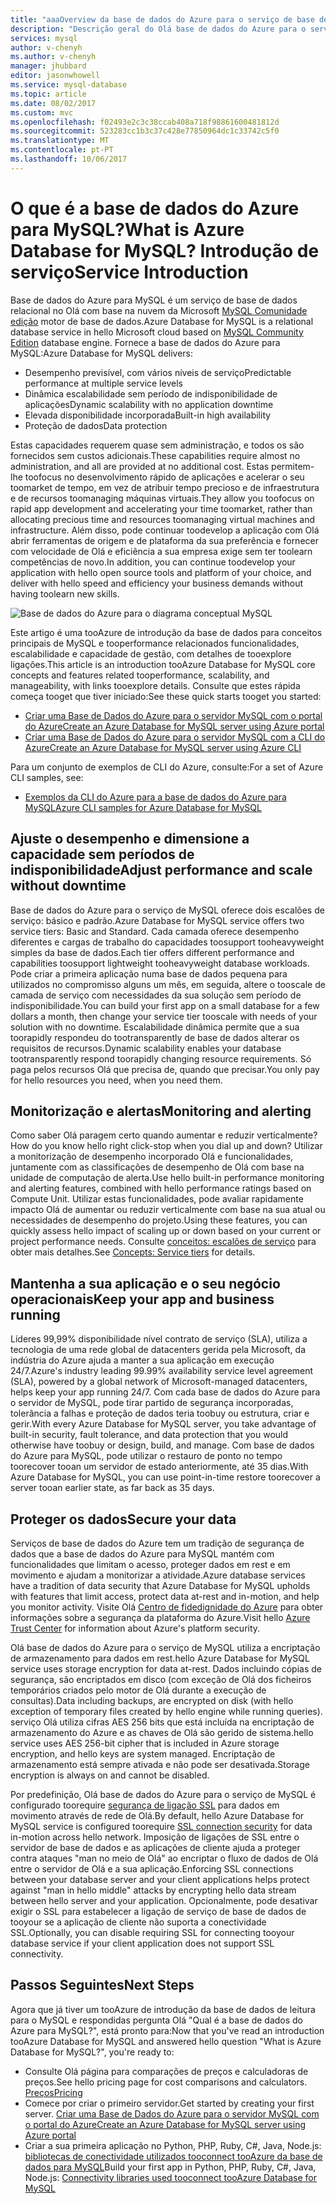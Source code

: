 ```yaml
---
title: "aaaOverview da base de dados do Azure para o serviço de base de dados relacional MySQL | Microsoft Docs"
description: "Descrição geral do Olá base de dados do Azure para o serviço de base de dados relacional MySQL."
services: mysql
author: v-chenyh
ms.author: v-chenyh
manager: jhubbard
editor: jasonwhowell
ms.service: mysql-database
ms.topic: article
ms.date: 08/02/2017
ms.custom: mvc
ms.openlocfilehash: f02493e2c3c38ccab408a718f98861600481812d
ms.sourcegitcommit: 523283cc1b3c37c428e77850964dc1c33742c5f0
ms.translationtype: MT
ms.contentlocale: pt-PT
ms.lasthandoff: 10/06/2017
---
```

# <a name="what-is-azure-database-for-mysql-service-introduction"></a><span data-ttu-id="ae36e-103">O que é a base de dados do Azure para MySQL?</span><span class="sxs-lookup"><span data-stu-id="ae36e-103">What is Azure Database for MySQL?</span></span> <span data-ttu-id="ae36e-104">Introdução de serviço</span><span class="sxs-lookup"><span data-stu-id="ae36e-104">Service Introduction</span></span>
<span data-ttu-id="ae36e-105">Base de dados do Azure para MySQL é um serviço de base de dados relacional no Olá com base na nuvem da Microsoft [MySQL Comunidade edição](https://www.mysql.com/products/community/) motor de base de dados.</span><span class="sxs-lookup"><span data-stu-id="ae36e-105">Azure Database for MySQL is a relational database service in hello Microsoft cloud based on [MySQL Community Edition](https://www.mysql.com/products/community/) database engine.</span></span>  <span data-ttu-id="ae36e-106">Fornece a base de dados do Azure para MySQL:</span><span class="sxs-lookup"><span data-stu-id="ae36e-106">Azure Database for MySQL delivers:</span></span>

- <span data-ttu-id="ae36e-107">Desempenho previsível, com vários níveis de serviço</span><span class="sxs-lookup"><span data-stu-id="ae36e-107">Predictable performance at multiple service levels</span></span>
- <span data-ttu-id="ae36e-108">Dinâmica escalabilidade sem período de indisponibilidade de aplicações</span><span class="sxs-lookup"><span data-stu-id="ae36e-108">Dynamic scalability with no application downtime</span></span>
- <span data-ttu-id="ae36e-109">Elevada disponibilidade incorporada</span><span class="sxs-lookup"><span data-stu-id="ae36e-109">Built-in high availability</span></span>
- <span data-ttu-id="ae36e-110">Proteção de dados</span><span class="sxs-lookup"><span data-stu-id="ae36e-110">Data protection</span></span>

<span data-ttu-id="ae36e-111">Estas capacidades requerem quase sem administração, e todos os são fornecidos sem custos adicionais.</span><span class="sxs-lookup"><span data-stu-id="ae36e-111">These capabilities require almost no administration, and all are provided at no additional cost.</span></span> <span data-ttu-id="ae36e-112">Estas permitem-lhe toofocus no desenvolvimento rápido de aplicações e acelerar o seu toomarket de tempo, em vez de atribuir tempo precioso e de infraestrutura e de recursos toomanaging máquinas virtuais.</span><span class="sxs-lookup"><span data-stu-id="ae36e-112">They allow you toofocus on rapid app development and accelerating your time toomarket, rather than allocating precious time and resources toomanaging virtual machines and infrastructure.</span></span> <span data-ttu-id="ae36e-113">Além disso, pode continuar toodevelop a aplicação com Olá abrir ferramentas de origem e de plataforma da sua preferência e fornecer com velocidade de Olá e eficiência a sua empresa exige sem ter toolearn competências de novo.</span><span class="sxs-lookup"><span data-stu-id="ae36e-113">In addition, you can continue toodevelop your application with hello open source tools and platform of your choice, and deliver with hello speed and efficiency your business demands without having toolearn new skills.</span></span>

![Base de dados do Azure para o diagrama conceptual MySQL](media/overview/1-azure-db-for-mysql-conceptual-diagram.png)

<span data-ttu-id="ae36e-115">Este artigo é uma tooAzure de introdução da base de dados para conceitos principais de MySQL e tooperformance relacionados funcionalidades, escalabilidade e capacidade de gestão, com detalhes de tooexplore ligações.</span><span class="sxs-lookup"><span data-stu-id="ae36e-115">This article is an introduction tooAzure Database for MySQL core concepts and features related tooperformance, scalability, and manageability, with links tooexplore details.</span></span> <span data-ttu-id="ae36e-116">Consulte que estes rápida começa tooget que tiver iniciado:</span><span class="sxs-lookup"><span data-stu-id="ae36e-116">See these quick starts tooget you started:</span></span>
- [<span data-ttu-id="ae36e-117">Criar uma Base de Dados do Azure para o servidor MySQL com o portal do Azure</span><span class="sxs-lookup"><span data-stu-id="ae36e-117">Create an Azure Database for MySQL server using Azure portal</span></span>](quickstart-create-mysql-server-database-using-azure-portal.md)
- [<span data-ttu-id="ae36e-118">Criar uma Base de Dados do Azure para o servidor MySQL com a CLI do Azure</span><span class="sxs-lookup"><span data-stu-id="ae36e-118">Create an Azure Database for MySQL server using Azure CLI</span></span>](quickstart-create-mysql-server-database-using-azure-cli.md)

<span data-ttu-id="ae36e-119">Para um conjunto de exemplos de CLI do Azure, consulte:</span><span class="sxs-lookup"><span data-stu-id="ae36e-119">For a set of Azure CLI samples, see:</span></span>
- [<span data-ttu-id="ae36e-120">Exemplos da CLI do Azure para a base de dados do Azure para MySQL</span><span class="sxs-lookup"><span data-stu-id="ae36e-120">Azure CLI samples for Azure Database for MySQL</span></span>](sample-scripts-azure-cli.md)

## <a name="adjust-performance-and-scale-without-downtime"></a><span data-ttu-id="ae36e-121">Ajuste o desempenho e dimensione a capacidade sem períodos de indisponibilidade</span><span class="sxs-lookup"><span data-stu-id="ae36e-121">Adjust performance and scale without downtime</span></span>
<span data-ttu-id="ae36e-122">Base de dados do Azure para o serviço de MySQL oferece dois escalões de serviço: básico e padrão.</span><span class="sxs-lookup"><span data-stu-id="ae36e-122">Azure Database for MySQL service offers two service tiers: Basic and Standard.</span></span> <span data-ttu-id="ae36e-123">Cada camada oferece desempenho diferentes e cargas de trabalho do capacidades toosupport tooheavyweight simples da base de dados.</span><span class="sxs-lookup"><span data-stu-id="ae36e-123">Each tier offers different performance and capabilities toosupport lightweight tooheavyweight database workloads.</span></span> <span data-ttu-id="ae36e-124">Pode criar a primeira aplicação numa base de dados pequena para utilizados no compromisso alguns um mês, em seguida, altere o tooscale de camada de serviço com necessidades da sua solução sem período de indisponibilidade.</span><span class="sxs-lookup"><span data-stu-id="ae36e-124">You can build your first app on a small database for a few dollars a month, then change your service tier tooscale with needs of your solution with no downtime.</span></span> <span data-ttu-id="ae36e-125">Escalabilidade dinâmica permite que a sua toorapidly respondeu do tootransparently de base de dados alterar os requisitos de recursos.</span><span class="sxs-lookup"><span data-stu-id="ae36e-125">Dynamic scalability enables your database tootransparently respond toorapidly changing resource requirements.</span></span> <span data-ttu-id="ae36e-126">Só paga pelos recursos Olá que precisa de, quando que precisar.</span><span class="sxs-lookup"><span data-stu-id="ae36e-126">You only pay for hello resources you need, when you need them.</span></span>

## <a name="monitoring-and-alerting"></a><span data-ttu-id="ae36e-127">Monitorização e alertas</span><span class="sxs-lookup"><span data-stu-id="ae36e-127">Monitoring and alerting</span></span>
<span data-ttu-id="ae36e-128">Como saber Olá paragem certo quando aumentar e reduzir verticalmente?</span><span class="sxs-lookup"><span data-stu-id="ae36e-128">How do you know hello right click-stop when you dial up and down?</span></span> <span data-ttu-id="ae36e-129">Utilizar a monitorização de desempenho incorporado Olá e funcionalidades, juntamente com as classificações de desempenho de Olá com base na unidade de computação de alerta.</span><span class="sxs-lookup"><span data-stu-id="ae36e-129">Use hello built-in performance monitoring and alerting features, combined with hello performance ratings based on Compute Unit.</span></span> <span data-ttu-id="ae36e-130">Utilizar estas funcionalidades, pode avaliar rapidamente impacto Olá de aumentar ou reduzir verticalmente com base na sua atual ou necessidades de desempenho do projeto.</span><span class="sxs-lookup"><span data-stu-id="ae36e-130">Using these features, you can quickly assess hello impact of scaling up or down based on your current or project performance needs.</span></span> <span data-ttu-id="ae36e-131">Consulte [conceitos: escalões de serviço](concepts-service-tiers.md) para obter mais detalhes.</span><span class="sxs-lookup"><span data-stu-id="ae36e-131">See [Concepts: Service tiers](concepts-service-tiers.md) for details.</span></span>

## <a name="keep-your-app-and-business-running"></a><span data-ttu-id="ae36e-132">Mantenha a sua aplicação e o seu negócio operacionais</span><span class="sxs-lookup"><span data-stu-id="ae36e-132">Keep your app and business running</span></span>
<span data-ttu-id="ae36e-133">Líderes 99,99% disponibilidade nível contrato de serviço (SLA), utiliza a tecnologia de uma rede global de datacenters gerida pela Microsoft, da indústria do Azure ajuda a manter a sua aplicação em execução 24/7.</span><span class="sxs-lookup"><span data-stu-id="ae36e-133">Azure's industry leading 99.99% availability service level agreement (SLA), powered by a global network of Microsoft-managed datacenters, helps keep your app running 24/7.</span></span> <span data-ttu-id="ae36e-134">Com cada base de dados do Azure para o servidor de MySQL, pode tirar partido de segurança incorporadas, tolerância a falhas e proteção de dados teria toobuy ou estrutura, criar e gerir.</span><span class="sxs-lookup"><span data-stu-id="ae36e-134">With every Azure Database for MySQL server, you take advantage of built-in security, fault tolerance, and data protection that you would otherwise have toobuy or design, build, and manage.</span></span> <span data-ttu-id="ae36e-135">Com base de dados do Azure para MySQL, pode utilizar o restauro de ponto no tempo toorecover tooan um servidor de estado anteriormente, até 35 dias.</span><span class="sxs-lookup"><span data-stu-id="ae36e-135">With Azure Database for MySQL, you can use point-in-time restore toorecover a server tooan earlier state, as far back as 35 days.</span></span>

## <a name="secure-your-data"></a><span data-ttu-id="ae36e-136">Proteger os dados</span><span class="sxs-lookup"><span data-stu-id="ae36e-136">Secure your data</span></span>
<span data-ttu-id="ae36e-137">Serviços de base de dados do Azure tem um tradição de segurança de dados que a base de dados do Azure para MySQL mantém com funcionalidades que limitam o acesso, proteger dados em rest e em movimento e ajudam a monitorizar a atividade.</span><span class="sxs-lookup"><span data-stu-id="ae36e-137">Azure database services have a tradition of data security that Azure Database for MySQL upholds with features that limit access, protect data at-rest and in-motion, and help you monitor activity.</span></span> <span data-ttu-id="ae36e-138">Visite Olá [Centro de fidedignidade do Azure](https://www.microsoft.com/en-us/TrustCenter/Security/default.aspx) para obter informações sobre a segurança da plataforma do Azure.</span><span class="sxs-lookup"><span data-stu-id="ae36e-138">Visit hello [Azure Trust Center](https://www.microsoft.com/en-us/TrustCenter/Security/default.aspx) for information about Azure's platform security.</span></span>

<span data-ttu-id="ae36e-139">Olá base de dados do Azure para o serviço de MySQL utiliza a encriptação de armazenamento para dados em rest.</span><span class="sxs-lookup"><span data-stu-id="ae36e-139">hello Azure Database for MySQL service uses storage encryption for data at-rest.</span></span> <span data-ttu-id="ae36e-140">Dados incluindo cópias de segurança, são encriptados em disco (com exceção de Olá dos ficheiros temporários criados pelo motor de Olá durante a execução de consultas).</span><span class="sxs-lookup"><span data-stu-id="ae36e-140">Data including backups, are encrypted on disk (with hello exception of temporary files created by hello engine while running queries).</span></span> <span data-ttu-id="ae36e-141">serviço Olá utiliza cifras AES 256 bits que está incluída na encriptação de armazenamento do Azure e as chaves de Olá são gerido de sistema.</span><span class="sxs-lookup"><span data-stu-id="ae36e-141">hello service uses AES 256-bit cipher that is included in Azure storage encryption, and hello keys are system managed.</span></span> <span data-ttu-id="ae36e-142">Encriptação de armazenamento está sempre ativada e não pode ser desativada.</span><span class="sxs-lookup"><span data-stu-id="ae36e-142">Storage encryption is always on and cannot be disabled.</span></span>

<span data-ttu-id="ae36e-143">Por predefinição, Olá base de dados do Azure para o serviço de MySQL é configurado toorequire [segurança de ligação SSL](./concepts-ssl-connection-security.md) para dados em movimento através de rede de Olá.</span><span class="sxs-lookup"><span data-stu-id="ae36e-143">By default, hello Azure Database for MySQL service is configured toorequire [SSL connection security](./concepts-ssl-connection-security.md) for data in-motion across hello network.</span></span> <span data-ttu-id="ae36e-144">Imposição de ligações de SSL entre o servidor de base de dados e as aplicações de cliente ajuda a proteger contra ataques "man no meio de Olá" ao encriptar o fluxo de dados de Olá entre o servidor de Olá e a sua aplicação.</span><span class="sxs-lookup"><span data-stu-id="ae36e-144">Enforcing SSL connections between your database server and your client applications helps protect against "man in hello middle" attacks by encrypting hello data stream between hello server and your application.</span></span>  <span data-ttu-id="ae36e-145">Opcionalmente, pode desativar exigir o SSL para estabelecer a ligação de serviço de base de dados de tooyour se a aplicação de cliente não suporta a conectividade SSL.</span><span class="sxs-lookup"><span data-stu-id="ae36e-145">Optionally, you can disable requiring SSL for connecting tooyour database service if your client application does not support SSL connectivity.</span></span>

## <a name="next-steps"></a><span data-ttu-id="ae36e-146">Passos Seguintes</span><span class="sxs-lookup"><span data-stu-id="ae36e-146">Next Steps</span></span>
<span data-ttu-id="ae36e-147">Agora que já tiver um tooAzure de introdução da base de dados de leitura para o MySQL e respondidas pergunta Olá "Qual é a base de dados do Azure para MySQL?", está pronto para:</span><span class="sxs-lookup"><span data-stu-id="ae36e-147">Now that you've read an introduction tooAzure Database for MySQL and answered hello question "What is Azure Database for MySQL?", you're ready to:</span></span>
- <span data-ttu-id="ae36e-148">Consulte Olá página para comparações de preços e calculadoras de preços.</span><span class="sxs-lookup"><span data-stu-id="ae36e-148">See hello pricing page for cost comparisons and calculators.</span></span> [<span data-ttu-id="ae36e-149">Preços</span><span class="sxs-lookup"><span data-stu-id="ae36e-149">Pricing</span></span>](https://azure.microsoft.com/pricing/details/mysql/)
- <span data-ttu-id="ae36e-150">Comece por criar o primeiro servidor.</span><span class="sxs-lookup"><span data-stu-id="ae36e-150">Get started by creating your first server.</span></span> [<span data-ttu-id="ae36e-151">Criar uma Base de Dados do Azure para o servidor MySQL com o portal do Azure</span><span class="sxs-lookup"><span data-stu-id="ae36e-151">Create an Azure Database for MySQL server using Azure portal</span></span>](quickstart-create-mysql-server-database-using-azure-portal.md)
- <span data-ttu-id="ae36e-152">Criar a sua primeira aplicação no Python, PHP, Ruby, C\#, Java, Node.js: [bibliotecas de conectividade utilizados tooconnect tooAzure da base de dados para MySQL](concepts-connection-libraries.md)</span><span class="sxs-lookup"><span data-stu-id="ae36e-152">Build your first app in Python, PHP, Ruby, C\#, Java, Node.js: [Connectivity libraries used tooconnect tooAzure Database for MySQL](concepts-connection-libraries.md)</span></span>
